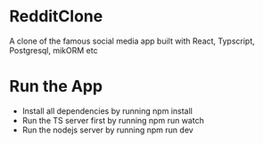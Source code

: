 # RedditClone
A clone of the famous social media app built with React, Typscript, Postgresql, mikORM etc

# Run the App
- Install all dependencies by running npm install
- Run the TS server first by running npm run watch
- Run the nodejs server by running npm run dev
